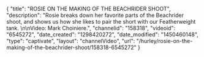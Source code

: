 {
    "title": "ROSIE ON THE MAKING OF THE BEACHRIDER SHOOT",
    "description": "Rosie breaks down her favorite parts of the Beachrider shoot, and shows us how she likes to pair the short with our Featherweight tank. \n\nVideo: Mark Choiniere.",
    "channelid": "158318",
    "videoid": "6545272",
    "date_created": "1298420272",
    "date_modified": "1450460148",
    "type": "captivate",
    "layout": "channelVideo",
    "url": "\/hurley\/rosie-on-the-making-of-the-beachrider-shoot\/158318-6545272"
}